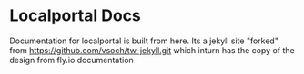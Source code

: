 # Localportal Docs
Documentation for localportal is built from here. Its a jekyll site "forked" from https://github.com/vsoch/tw-jekyll.git which inturn has the copy of the design from fly.io documentation
